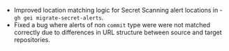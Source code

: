- Improved location matching logic for Secret Scanning alert locations in - `gh gei migrate-secret-alerts`.
- Fixed a bug where alerts of non `commit` type were were not matched correctly due to differences in URL structure between source and target repositories.
